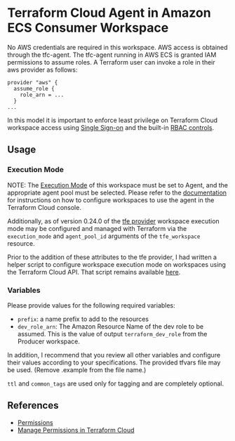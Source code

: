 # Terraform Cloud Agent in Amazon ECS Consumer Workspace

No AWS credentials are required in this workspace. AWS access is obtained through the tfc-agent. The tfc-agent running in AWS ECS is granted IAM permissions to assume roles. A Terraform user can invoke a role in their aws provider as follows:
```
provider "aws" {
  assume_role {
    role_arn = ...
  }
...
```

In this model it is important to enforce least privilege on Terraform Cloud workspace access using [Single Sign-on](https://www.terraform.io/docs/cloud/users-teams-organizations/single-sign-on.html) and the built-in [RBAC controls](https://www.terraform.io/docs/cloud/workspaces/access.html).

## Usage

### Execution Mode
NOTE: The [Execution Mode](https://www.terraform.io/docs/cloud/workspaces/settings.html#execution-mode) of this workspace must be set to Agent, and the appropriate agent pool must be selected. Please refer to the [documentation](https://www.terraform.io/docs/cloud/agents/index.html#configuring-workspaces-to-use-the-agent) for instructions on how to configure workspaces to use the agent in the Terraform Cloud console.

Additionally, as of version 0.24.0 of the [tfe provider](https://registry.terraform.io/providers/hashicorp/tfe/latest) workspace execution mode may be configured and managed with Terraform via the `execution_mode` and `agent_pool_id` arguments of the `tfe_workspace` resource.

Prior to the addition of these attributes to the tfe provider, I had written a helper script to configure workspace execution mode on workspaces using the Terraform Cloud API. That script remains available [here](files/README.md).

### Variables
Please provide values for the following required variables:
* `prefix`: a name prefix to add to the resources
* `dev_role_arn`: The Amazon Resource Name of the dev role to be assumed. This is the value of output `terraform_dev_role` from the Producer workspace.

In addition, I recommend that you review all other variables and configure their values according to your specifications. The provided tfvars file may be used. (Remove .example from the file name.)

`ttl` and `common_tags` are used only for tagging and are completely optional.

## References
* [Permissions](https://www.terraform.io/docs/cloud/users-teams-organizations/permissions.html)
* [Manage Permissions in Terraform Cloud](https://learn.hashicorp.com/tutorials/terraform/cloud-permissions)
